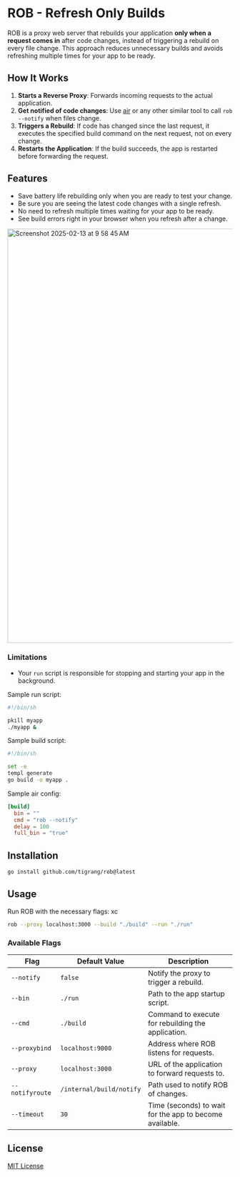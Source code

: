 # ROB - Refresh Only Builds

ROB is a proxy web server that rebuilds your application **only when a request comes in** after code 
changes, instead of triggering a rebuild on every file change. This approach reduces unnecessary builds and avoids refreshing multiple times
for your app to be ready.

## How It Works
1. **Starts a Reverse Proxy**: Forwards incoming requests to the actual application.
2. **Get notified of code changes**: Use [air](https://github.com/air-verse/air) or any other similar tool to call `rob --notify` when files change.
3. **Triggers a Rebuild**: If code has changed since the last request, it executes the specified build command on the next request, not on every change.
4. **Restarts the Application**: If the build succeeds, the app is restarted before forwarding the request.

## Features
 * Save battery life rebuilding only when you are ready to test your change.
 * Be sure you are seeing the latest code changes with a single refresh.
 * No need to refresh multiple times waiting for your app to be ready.
 * See build errors right in your browser when you refresh after a change.

<img width="928" alt="Screenshot 2025-02-13 at 9 58 45 AM" src="https://github.com/user-attachments/assets/3bedf69b-a882-461f-abfa-141f4e14fc22" />

### Limitations
 * Your `run` script is responsible for stopping and starting your app in the background.

Sample run script:

```sh
#!/bin/sh

pkill myapp
./myapp &
```

Sample build script:

```sh
#!/bin/sh

set -e
templ generate
go build -o myapp .
```

Sample air config:

```toml
[build]
  bin = ""
  cmd = "rob --notify"
  delay = 100
  full_bin = "true"
```

## Installation

```sh
go install github.com/tigrang/rob@latest
```

## Usage
Run ROB with the necessary flags:
xc 
```sh
rob --proxy localhost:3000 --build "./build" --run "./run"
```

### Available Flags
| Flag             | Default Value            | Description                                             |
|------------------|--------------------------|---------------------------------------------------------|
| `--notify`       | `false`                  | Notify the proxy to trigger a rebuild.                  |
| `--bin`          | `./run`                  | Path to the app startup script.                         |
| `--cmd`          | `./build`                | Command to execute for rebuilding the application.      |
| `--proxybind`    | `localhost:9000`         | Address where ROB listens for requests.                 |
| `--proxy`        | `localhost:3000`         | URL of the application to forward requests to.          |
| `--notifyroute`  | `/internal/build/notify` | Path used to notify ROB of changes.                     |
| `--timeout`      | `30`                     | Time (seconds) to wait for the app to become available. |

## License
[MIT License](LICENSE)


